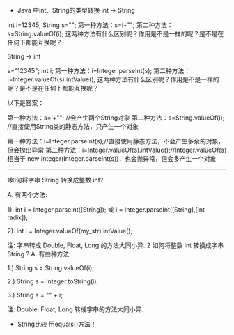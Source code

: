 - Java 中int、String的类型转换
int -> String

int i=12345;
String s="";
第一种方法：s=i+"";
第二种方法：s=String.valueOf(i);
这两种方法有什么区别呢？作用是不是一样的呢？是不是在任何下都能互换呢？

String -> int

s="12345";
int i;
第一种方法：i=Integer.parseInt(s);
第二种方法：i=Integer.valueOf(s).intValue();
这两种方法有什么区别呢？作用是不是一样的呢？是不是在任何下都能互换呢？

以下是答案：

第一种方法：s=i+"";   //会产生两个String对象
第二种方法：s=String.valueOf(i); //直接使用String类的静态方法，只产生一个对象

第一种方法：i=Integer.parseInt(s);//直接使用静态方法，不会产生多余的对象，但会抛出异常
第二种方法：i=Integer.valueOf(s).intValue();//Integer.valueOf(s) 相当于 new Integer(Integer.parseInt(s))，也会抛异常，但会多产生一个对象

--------------------------------------------------------------------
1如何将字串 String 转换成整数 int?

A. 有两个方法:

1). int i = Integer.parseInt([String]); 或
i = Integer.parseInt([String],[int radix]);

2). int i = Integer.valueOf(my_str).intValue();

注: 字串转成 Double, Float, Long 的方法大同小异.
2 如何将整数 int 转换成字串 String ?
A. 有叁种方法:

1.) String s = String.valueOf(i);

2.) String s = Integer.toString(i);

3.) String s = "" + i;

注: Double, Float, Long 转成字串的方法大同小异.

- String比较
用equals()方法！
